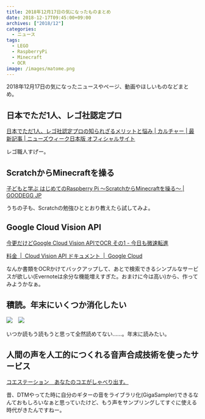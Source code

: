 ```yaml
---
title: 2018年12月17日の気になったものまとめ
date: 2018-12-17T09:45:00+09:00
archives: ["2018/12"]
categories:
  - ニュース
tags:
  - LEGO
  - RaspberryPi
  - Minecraft
  - OCR
image: /images/matome.png
---
```

2018年12月17日の気になったニュースやページ、動画やほしいものなどまとめ。

<!--more-->

## 日本でただ1人、レゴ社認定プロ

[日本でただ1人、レゴ社認定プロの知られざるメリットと悩み | カルチャー | 最新記事 | ニューズウィーク日本版 オフィシャルサイト](https://www.newsweekjapan.jp/stories/culture/2018/09/1-83.php)

レゴ職人すげー。

## ScratchからMinecraftを操る

[子どもと学ぶ はじめてのRaspberry Pi ～ScratchからMinecraftを操る～ | GOODEGG JP](https://goodegg.jp/archives/10587)

うちの子も、Scratchの勉強ひととおり教えたら試してみよ。

## Google Cloud Vision API

[今更だけどGoogle Cloud Vision APIでOCR その1 - 今日も微速転進](https://a244.hateblo.jp/entry/2016/09/01/233000)

[料金  |  Cloud Vision API ドキュメント  |  Google Cloud](https://cloud.google.com/vision/pricing?hl=ja)

なんか書類をOCRかけてバックアップして、あとで検索できるシンプルなサービスが欲しい(Evernoteは余分な機能増えすぎた。おまけに今は高い)から、作ってみようかなぁ。

## 積読。年末にいくつか消化したい

<a href="https://www.amazon.co.jp/gp/product/4484032058/ref=as_li_ss_il?ie=UTF8&linkCode=li3&tag=t4traw-22&linkId=1b3a3e61233402a622f646b9264d76cc&language=ja_JP" target="_blank"><img border="0" src="//ws-fe.amazon-adsystem.com/widgets/q?_encoding=UTF8&ASIN=4484032058&Format=_SL250_&ID=AsinImage&MarketPlace=JP&ServiceVersion=20070822&WS=1&tag=t4traw-22&language=ja_JP" ></a><img src="https://ir-jp.amazon-adsystem.com/e/ir?t=t4traw-22&language=ja_JP&l=li3&o=9&a=4484032058" width="1" height="1" border="0" alt="" style="border:none !important; margin:0px !important;" />　<a href="https://www.amazon.co.jp/%E5%AD%A6%E3%81%B3%E3%82%92%E7%B5%90%E6%9E%9C%E3%81%AB%E5%A4%89%E3%81%88%E3%82%8B%E3%82%A2%E3%82%A6%E3%83%88%E3%83%97%E3%83%83%E3%83%88%E5%A4%A7%E5%85%A8-Sanctuary-books-%E6%A8%BA%E6%B2%A2%E7%B4%AB%E8%8B%91/dp/4801400558/ref=as_li_ss_il?s=books&ie=UTF8&qid=1545009283&sr=1-1&keywords=%E3%82%A2%E3%82%A6%E3%83%88%E3%83%97%E3%83%83%E3%83%88%E5%A4%A7%E5%85%A8&linkCode=li3&tag=t4traw-22&linkId=16d21d0edf2aae9562812e07b0009375&language=ja_JP" target="_blank"><img border="0" src="//ws-fe.amazon-adsystem.com/widgets/q?_encoding=UTF8&ASIN=4801400558&Format=_SL250_&ID=AsinImage&MarketPlace=JP&ServiceVersion=20070822&WS=1&tag=t4traw-22&language=ja_JP" ></a><img src="https://ir-jp.amazon-adsystem.com/e/ir?t=t4traw-22&language=ja_JP&l=li3&o=9&a=4801400558" width="1" height="1" border="0" alt="" style="border:none !important; margin:0px !important;" />

いつか読もう読もうと思って全然読めてない……。年末に読みたい。

## 人間の声を人工的につくれる音声合成技術を使ったサービス

[コエステーション　あなたのコエがしゃべり出す。](https://coestation.jp/)

昔、DTMやってた時に自分のギターの音をライブラリ化(GigaSampler)できるなんておもしろいなぁと思っていたけど、もう声をサンプリングしてすぐに使える時代がきたんですねー。

